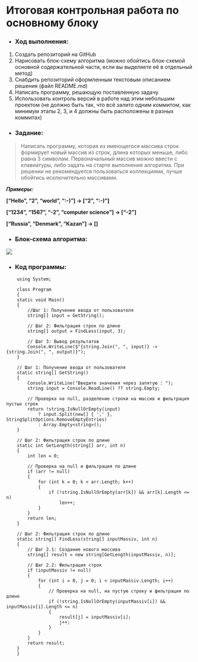 # Итоговая контрольная работа по основному блоку
*    ### Ход выполнения:
   1. Создать репозиторий на GitHub
   2. Нарисовать блок-схему алгоритма (можно обойтись блок-схемой основной содержательной части, если вы выделяете её в отдельный метод)
   3. Снабдить репозиторий оформленным текстовым описанием решения (файл README.md)
   4. Написать программу, решающую поставленную задачу
   5. Использовать контроль версий в работе над этим небольшим проектом (не должно быть так, что всё залито одним коммитом, как минимум этапы 2, 3, и 4 должны быть расположены в разных коммитах)

*    ### Задание:
>Написать программу, которая из имеющегося массива строк формирует новый массив из строк, длина которых меньше, либо равна 3 символам. Первоначальный массив можно ввести с клавиатуры, либо задать на старте выполнения алгоритма. При решении не рекомендуется пользоваться коллекциями, лучше обойтись исключительно массивами.

***Примеры:***

**[“Hello”, “2”, “world”, “:-)”] → [“2”, “:-)”]**

**[“1234”, “1567”, “-2”, “computer science”] → [“-2”]**

**[“Russia”, “Denmark”, “Kazan”] → []**

*    ### Блок-схема алгоритма:
![](https://i.ibb.co/BNRfrsc/block-sxema.png)

*    ### Код программы:
```
    using System;

    class Program
    {
    static void Main()
    {
        //Шаг 1: Получение ввода от пользователя 
        string[] input = GetString();

        // Шаг 2: Фильтрация строк по длине
        string[] output = FindLess(input, 3);

        // Шаг 3: Вывод результатов
        Console.WriteLine($"{string.Join(", ", input)} -> {string.Join(", ", output)}");
    }

    // Шаг 1: Получение ввода от пользователя
    static string[] GetString()
    {
        Console.WriteLine("Введите значения через запятую : ");
        string input = Console.ReadLine() ?? string.Empty;

        // Проверка на null, разделение строки на массив и фильтрация пустых строк
        return !string.IsNullOrEmpty(input)
            ? input.Split(new[] { ',' }, StringSplitOptions.RemoveEmptyEntries)
            : Array.Empty<string>();
    }

    // Шаг 2: Фильтрация строк по длине
    static int GetLength(string[] arr, int n)
    {
        int len = 0;

        // Проверка на null и фильтрация по длине
        if (arr != null)
        {
            for (int k = 0; k < arr.Length; k++)
            {
                if (!string.IsNullOrEmpty(arr[k]) && arr[k].Length <= n)
                    len++;
            }
        }
        return len;
    }

    // Шаг 2: Фильтрация строк по длине
    static string[] FindLess(string[] inputMassiv, int n)
    {
        // Шаг 2.1: Создание нового массива
        string[] result = new string[GetLength(inputMassiv, n)];

        // Шаг 2.2: Фильтрация строк
        if (inputMassiv != null)
        {
            for (int i = 0, j = 0; i < inputMassiv.Length; i++)
            {
                // Проверка на null, на пустую строку и фильтрация по длине
                if (!string.IsNullOrEmpty(inputMassiv[i]) && inputMassiv[i].Length <= n)
                {
                    result[j] = inputMassiv[i];
                    j++;
                }
            }
        }
        return result;
    }
    }
```